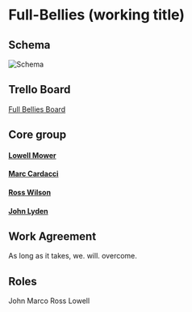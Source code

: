 # Full-Bellies (working title)

## Schema
![Schema](filepath)

## Trello Board
[Full Bellies Board](https://trello.com/b/KCCdiimC/full-bellies)

## Core group
#### [Lowell Mower](https://github.com/lowellmower)
#### [Marc Cardacci](https://github.com/mcardacci)
#### [Ross Wilson](https://github.com/grapefruitricky)
#### [John Lyden](https://github.com/johnlyden)

## Work Agreement

As long as it takes, we. will. overcome.

## Roles
John
Marco
Ross
Lowell

